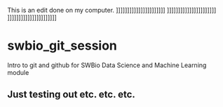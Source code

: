 This is an edit done on my computer. 
]]]]]]]]]]]]]]]]]]]]]]
]]]]]]]]]]]]]]]]]]]]]]
]]]]]]]]]]]]]]]]]]]]]]

# swbio_git_session
Intro to git and github for SWBio Data Science and Machine Learning module

## Just testing out etc. etc. etc. 
